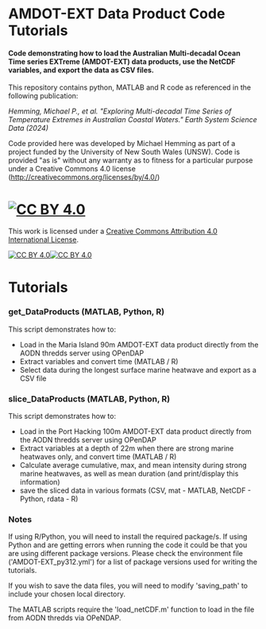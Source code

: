 # AMDOT-EXT Data Product Code Tutorials

#### Code demonstrating how to load the Australian Multi-decadal Ocean Time series EXTreme (AMDOT-EXT) data products, use the NetCDF variables, and export the data as CSV files.

This repository contains python, MATLAB and R code as referenced in the following publication: 

_Hemming, Michael P., et al. "Exploring Multi-decadal Time Series of Temperature Extremes in Australian Coastal Waters." Earth System Science Data (2024)_

Code provided here was developed by Michael Hemming as part of a project funded by the University of New South Wales (UNSW). Code is provided "as is" without any warranty as to fitness for a particular purpose under a Creative Commons 4.0 license (http://creativecommons.org/licenses/by/4.0/)

[![CC BY 4.0][cc-by-shield]][cc-by]
=======

This work is licensed under a
[Creative Commons Attribution 4.0 International License][cc-by].

[![CC BY 4.0][cc-by-image]][cc-by][![CC BY 4.0][cc-by-shield]][cc-by]

[cc-by]: http://creativecommons.org/licenses/by/4.0/
[cc-by-image]: https://i.creativecommons.org/l/by/4.0/88x31.png
[cc-by-shield]: https://img.shields.io/badge/License-CC%20BY%204.0-lightgrey.svg

# Tutorials

### get_DataProducts (MATLAB, Python, R)

This script demonstrates how to:

* Load in the Maria Island 90m AMDOT-EXT data product directly from the AODN thredds server using OPenDAP
* Extract variables and convert time (MATLAB / R)
* Select data during the longest surface marine heatwave and export as a CSV file

### slice_DataProducts (MATLAB, Python, R)

This script demonstrates how to:

* Load in the Port Hacking 100m AMDOT-EXT data product directly from the AODN thredds server using OPenDAP
* Extract variables at a depth of 22m when there are strong marine heatwaves only, and convert time (MATLAB / R)
* Calculate average cumulative, max, and mean intensity during strong marine heatwaves, as well as mean duration (and print/display this information)
* save the sliced data in various formats (CSV, mat - MATLAB, NetCDF - Python, rdata - R)

### Notes
If using R/Python, you will need to install the required package/s. If using Python and are getting errors when running the code it could be that you are using different package versions. Please check the environment file ('AMDOT-EXT_py312.yml') for a list of package versions used for writing the tutorials. 

If you wish to save the data files, you will need to modify 'saving_path' to include your chosen local directory.

The MATLAB scripts require the 'load_netCDF.m' function to load in the file from AODN thredds via OPeNDAP.

<br><br>
